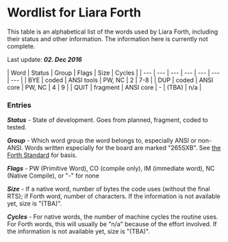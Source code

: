 # Wordlist for Liara Forth

This table is an alphabetical list of the words used by Liara Forth, including
their status and other information. The information here is currently not
complete. 

Last update: ***02. Dec 2016***

| Word | Status | Group | Flags | Size | Cycles |
| --- | --- | --- | --- | --- | --- | --- |
| BYE | coded | ANSI tools | PW, NC | 2 | 7-8 | 
| DUP | coded | ANSI core | PW, NC | 4 | 9 |
| QUIT | fragment | ANSI core | - | (TBA) | n/a |

### Entries

***Status*** - State of development. Goes from planned, fragment, coded to
tested.

***Group*** - Which word group the word belongs to, especially ANSI or
non-ANSI. Words written especially for the board are marked "265SXB". See [the
Forth Standard](https://forth-standard.org/) for basis.

***Flags*** - PW (Primitive Word), CO (compile only), IM (immediate word), 
NC (Native Compile), or "-" for none

***Size*** - If a native word, number of bytes the code uses (without the final
RTS); if Forth word, number of characters. If the information is not available
yet, size is "(TBA)".

***Cycles*** - For native words, the number of machine cycles the routine uses.
For Forth words, this will usually be "n/a" because of the effort involved.  If
the information is not available yet, size is "(TBA)".
